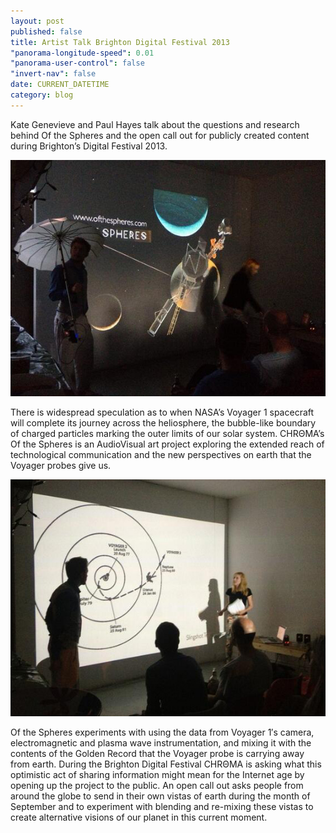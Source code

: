 ```yaml
---
layout: post
published: false
title: Artist Talk Brighton Digital Festival 2013
"panorama-longitude-speed": 0.01
"panorama-user-control": false
"invert-nav": false
date: CURRENT_DATETIME
category: blog
---
```


Kate Genevieve and Paul Hayes talk about the questions and research behind Of the Spheres and the open call out for publicly created content during Brighton’s Digital Festival 2013.

![Event1.jpg](/_posts/blog/Event1.jpg)

There is widespread speculation as to when NASA’s Voyager 1 spacecraft will complete its journey across the heliosphere, the bubble-like boundary of charged particles marking the outer limits of our solar system.  CHRΘMA’s Of the Spheres is an AudioVisual art project exploring the extended reach of technological communication and the new perspectives on earth that the Voyager probes give us.  

![Event2.jpg](/_posts/blog/Event2.jpg)

Of the Spheres experiments with using the data from Voyager 1′s camera, electromagnetic and plasma wave instrumentation, and mixing it with the contents of the Golden Record that the Voyager probe is carrying away from earth.  During the Brighton Digital Festival CHRΘMA is asking what this optimistic act of sharing information might mean for the Internet age by opening up the project to the public. An open call out asks people from around the globe to send in their own vistas of earth during the month of September and to experiment with blending and re-mixing these vistas to create alternative visions of our planet in this current moment.